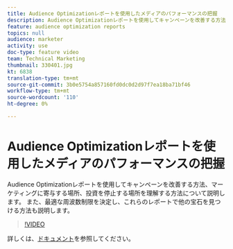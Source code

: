 ```yaml
---
title: Audience Optimizationレポートを使用したメディアのパフォーマンスの把握
description: Audience Optimizationレポートを使用してキャンペーンを改善する方法、マーケティングに寄与する場所、投資を停止する場所を理解する方法について説明します。 また、最適な周波数制限を決定し、これらのレポートで他の宝石を見つける方法も説明します。
feature: audience optimization reports
topics: null
audience: marketer
activity: use
doc-type: feature video
team: Technical Marketing
thumbnail: 330401.jpg
kt: 6838
translation-type: tm+mt
source-git-commit: 3b0e5754a857160fd0dc0d2d97f7ea18ba71bf46
workflow-type: tm+mt
source-wordcount: '110'
ht-degree: 0%

---
```



# Audience Optimizationレポートを使用したメディアのパフォーマンスの把握

Audience Optimizationレポートを使用してキャンペーンを改善する方法、マーケティングに寄与する場所、投資を停止する場所を理解する方法について説明します。 また、最適な周波数制限を決定し、これらのレポートで他の宝石を見つける方法も説明します。

>[!VIDEO](https://video.tv.adobe.com/v/330401/?quality=12&learn=on)

詳しくは、[ドキュメント](https://experienceleague.adobe.com/docs/audience-manager/user-guide/reporting/audience-optimization-reports/audience-optimization-reports.html#reporting)を参照してください。
